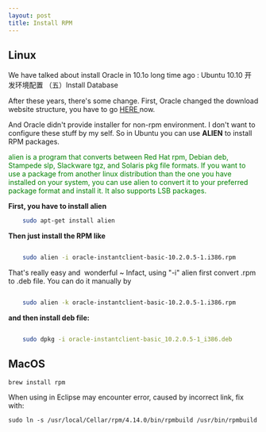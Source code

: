 ```yaml
---
layout: post
title: Install RPM
---
```


## Linux 

We have talked about install Oracle in 10.1o long time ago : Ubuntu 10.10 开发环境配置 （五）Install Database 

After these years, there's some change. First, Oracle changed the download website structure, you have to go <a title="Oracle Instant Client Downloads" href="http://www.oracle.com/technetwork/database/features/instant-client/index-097480.html" target="_blank">HERE </a>now. 

And Oracle didn't provide installer for non-rpm environment. I don't want to configure these stuff by my self. So in Ubuntu you can use **ALIEN** to install RPM packages.

<span style="color: #008000;"> alien is a program that converts between Red Hat rpm, Debian deb, Stampede slp, Slackware tgz, and Solaris pkg file formats. If you want to use a package from another linux distribution than the one you have installed on your system, you can use alien to convert it to your preferred package format and install it. It also supports LSB packages. </span>

**First, you have to install alien**
```bash	
	sudo apt-get install alien
```

**Then just install the RPM like**
```bash

	sudo alien -i oracle-instantclient-basic-10.2.0.5-1.i386.rpm
```

That's really easy and  wonderful ~
Infact, using "-i" alien first convert .rpm to .deb file. You can do it manually by
```bash

	sudo alien -k oracle-instantclient-basic-10.2.0.5-1.i386.rpm
```

**and then install deb file:**
```bash

	sudo dpkg -i oracle-instantclient-basic_10.2.0.5-1_i386.deb
```

## MacOS

```
brew install rpm
```

When using in Eclipse may encounter error, caused by incorrect link, fix with:

```
sudo ln -s /usr/local/Cellar/rpm/4.14.0/bin/rpmbuild /usr/bin/rpmbuild
```

